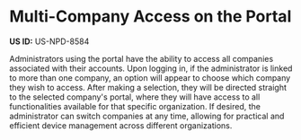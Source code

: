 # Multi-Company Access on the Portal

**US ID:** US-NPD-8584

Administrators using the portal have the ability to access all companies associated with their accounts. Upon logging in, if the administrator is linked to more than one company, an option will appear to choose which company they wish to access. After making a selection, they will be directed straight to the selected company's portal, where they will have access to all functionalities available for that specific organization. If desired, the administrator can switch companies at any time, allowing for practical and efficient device management across different organizations.